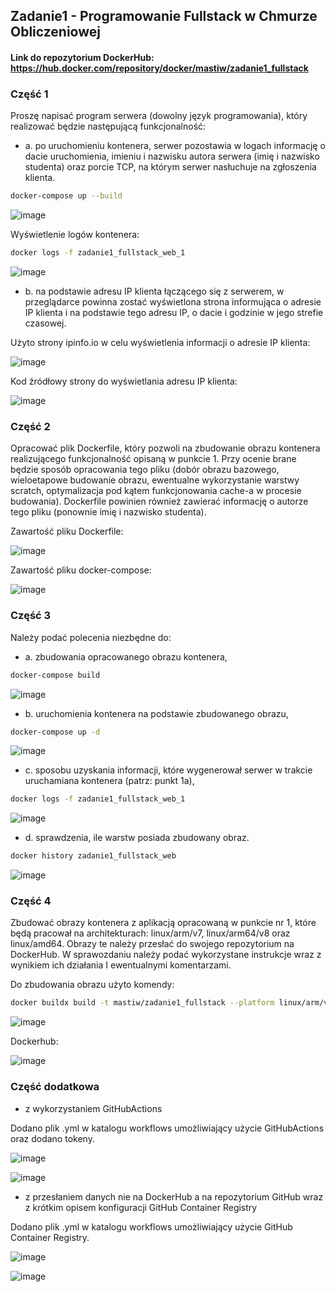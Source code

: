 ## Zadanie1 - Programowanie Fullstack w Chmurze Obliczeniowej

#### Link do repozytorium DockerHub: https://hub.docker.com/repository/docker/mastiw/zadanie1_fullstack

### Część 1

Proszę napisać program serwera (dowolny język programowania), który realizować będzie
następującą funkcjonalność:
- a. po uruchomieniu kontenera, serwer pozostawia w logach informację o dacie
uruchomienia, imieniu i nazwisku autora serwera (imię i nazwisko studenta) oraz porcie
TCP, na którym serwer nasłuchuje na zgłoszenia klienta.

```bash
docker-compose up --build
```
![image](https://user-images.githubusercontent.com/62160228/172490725-24a28f9b-9784-4b22-b985-9b213882447e.png)


Wyświetlenie logów kontenera:

```bash
docker logs -f zadanie1_fullstack_web_1
```
![image](https://user-images.githubusercontent.com/62160228/172490740-02d557c5-e114-4b97-af34-b75e3d90edc5.png)


- b. na podstawie adresu IP klienta łączącego się z serwerem, w przeglądarce powinna zostać
wyświetlona strona informująca o adresie IP klienta i na podstawie tego adresu IP, o dacie
i godzinie w jego strefie czasowej. 

Użyto strony ipinfo.io w celu wyświetlenia informacji o adresie IP klienta:

![image](https://user-images.githubusercontent.com/62160228/172487844-464b7b73-0987-4af3-8b59-41abedd8d165.png)

Kod źródłowy strony do wyświetlania adresu IP klienta:

![image](https://user-images.githubusercontent.com/62160228/172488188-c78498d5-1014-46cd-b64a-290abef53c14.png)

### Część 2

Opracować plik Dockerfile, który pozwoli na zbudowanie obrazu kontenera realizującego
funkcjonalność opisaną w punkcie 1. Przy ocenie brane będzie sposób opracowania tego pliku
(dobór obrazu bazowego, wieloetapowe budowanie obrazu, ewentualne wykorzystanie warstwy
scratch, optymalizacja pod kątem funkcjonowania cache-a w procesie budowania). Dockerfile
powinien również zawierać informację o autorze tego pliku (ponownie imię i nazwisko studenta).

Zawartość pliku Dockerfile:

![image](https://user-images.githubusercontent.com/62160228/172489061-a6c18e77-e072-4139-af6b-031e24da38a4.png)

Zawartość pliku docker-compose:

![image](https://user-images.githubusercontent.com/62160228/172488759-8f2e6092-3ac3-49f0-a2cf-9ebaad1e92ed.png)

### Część 3

Należy podać polecenia niezbędne do:
- a. zbudowania opracowanego obrazu kontenera,

```bash
docker-compose build
```

![image](https://user-images.githubusercontent.com/62160228/172490122-d047558f-f11d-488c-9b27-bf23db2e90a7.png)

- b. uruchomienia kontenera na podstawie zbudowanego obrazu,

```bash
docker-compose up -d
```

![image](https://user-images.githubusercontent.com/62160228/172490490-4f2fd811-5e61-4d4c-b773-107e38d5eb32.png)

- c. sposobu uzyskania informacji, które wygenerował serwer w trakcie uruchamiana kontenera
(patrz: punkt 1a),

```bash
docker logs -f zadanie1_fullstack_web_1
```

![image](https://user-images.githubusercontent.com/62160228/172490508-62003ccb-d56c-4533-82a3-ad5fa89dba69.png)

- d. sprawdzenia, ile warstw posiada zbudowany obraz.

```bash
docker history zadanie1_fullstack_web
```

![image](https://user-images.githubusercontent.com/62160228/172490527-db2853f3-0e29-4419-9b64-ddfda5ebf17f.png)


### Część 4

Zbudować obrazy kontenera z aplikacją opracowaną w punkcie nr 1, które będą pracował na
architekturach: linux/arm/v7, linux/arm64/v8 oraz linux/amd64. Obrazy te należy przesłać do
swojego repozytorium na DockerHub. W sprawozdaniu należy podać wykorzystane instrukcje wraz
z wynikiem ich działania I ewentualnymi komentarzami.

Do zbudowania obrazu użyto komendy:

```bash
docker buildx build -t mastiw/zadanie1_fullstack --platform linux/arm/v7,linux/arm64/v8,linux/amd64 --push .
```

![image](https://user-images.githubusercontent.com/62160228/172497939-731e4cb2-aece-403e-8318-0ff0d6c09938.png)

Dockerhub:

![image](https://user-images.githubusercontent.com/62160228/172497999-ab5dde73-a05a-4a51-b465-578dadc9e41a.png)

### Część dodatkowa

- z wykorzystaniem GitHubActions

Dodano plik .yml w katalogu workflows umożliwiający użycie GitHubActions oraz dodano tokeny.

![image](https://user-images.githubusercontent.com/62160228/172927806-7f643bec-91bd-4841-9cc0-b46b2af595ce.png)

![image](https://user-images.githubusercontent.com/62160228/172931800-e2cd18e9-fcf9-4f83-8350-5f7dd3a20e6f.png)

- z przesłaniem danych nie na DockerHub a na repozytorium GitHub wraz z krótkim opisem
konfiguracji GitHub Container Registry

Dodano plik .yml w katalogu workflows umożliwiający użycie GitHub Container Registry.

![image](https://user-images.githubusercontent.com/62160228/172932763-1d27dc92-1f83-49c3-b8f3-d270c13ca984.png)

![image](https://user-images.githubusercontent.com/62160228/172932905-b2846f54-b924-4c2a-9732-e38cd0a83989.png)







